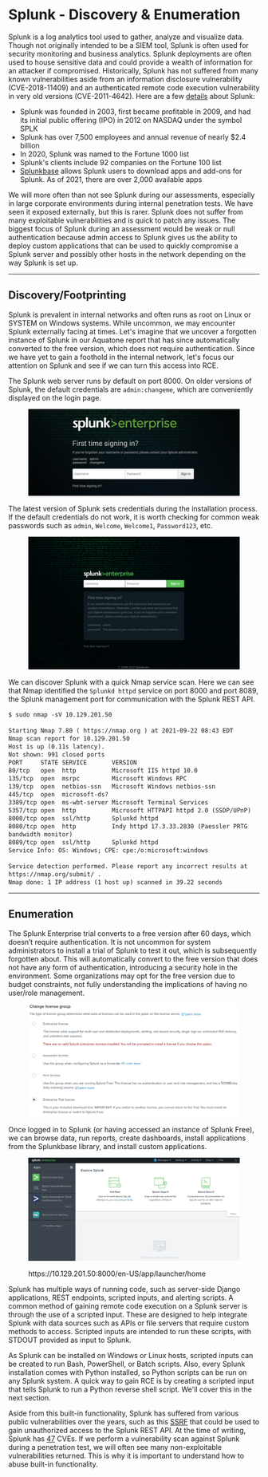 # Splunk - Discovery & Enumeration

Splunk is a log analytics tool used to gather, analyze and visualize data. Though not originally intended to be a SIEM tool, Splunk is often used for security monitoring and business analytics. Splunk deployments are often used to house sensitive data and could provide a wealth of information for an attacker if compromised. Historically, Splunk has not suffered from many known vulnerabilities aside from an information disclosure vulnerability (CVE-2018-11409) and an authenticated remote code execution vulnerability in very old versions (CVE-2011-4642). Here are a few [details](https://www.splunk.com/en_us/customers.html) about Splunk:

* Splunk was founded in 2003, first became profitable in 2009, and had its initial public offering (IPO) in 2012 on NASDAQ under the symbol SPLK
* Splunk has over 7,500 employees and annual revenue of nearly $2.4 billion
* In 2020, Splunk was named to the Fortune 1000 list
* Splunk's clients include 92 companies on the Fortune 100 list
* [Splunkbase](https://splunkbase.splunk.com/) allows Splunk users to download apps and add-ons for Splunk. As of 2021, there are over 2,000 available apps

We will more often than not see Splunk during our assessments, especially in large corporate environments during internal penetration tests. We have seen it exposed externally, but this is rarer. Splunk does not suffer from many exploitable vulnerabilities and is quick to patch any issues. The biggest focus of Splunk during an assessment would be weak or null authentication because admin access to Splunk gives us the ability to deploy custom applications that can be used to quickly compromise a Splunk server and possibly other hosts in the network depending on the way Splunk is set up.

***

## Discovery/Footprinting

Splunk is prevalent in internal networks and often runs as root on Linux or SYSTEM on Windows systems. While uncommon, we may encounter Splunk externally facing at times. Let's imagine that we uncover a forgotten instance of Splunk in our Aquatone report that has since automatically converted to the free version, which does not require authentication. Since we have yet to gain a foothold in the internal network, let's focus our attention on Splunk and see if we can turn this access into RCE.

The Splunk web server runs by default on port 8000. On older versions of Splunk, the default credentials are `admin:changeme`, which are conveniently displayed on the login page.

<figure><img src="../../../../.gitbook/assets/image (2) (1) (1) (1) (1) (1) (1) (1) (1) (1) (1) (1) (1) (1) (1) (1) (1) (1) (1) (1).png" alt=""><figcaption></figcaption></figure>

The latest version of Splunk sets credentials during the installation process. If the default credentials do not work, it is worth checking for common weak passwords such as `admin`, `Welcome`, `Welcome1`, `Password123`, etc.

<figure><img src="../../../../.gitbook/assets/image (1) (1) (1) (1) (1) (1) (1) (1) (1) (1) (1) (1) (1) (1) (1) (1) (1) (1) (1) (1) (1) (1) (1) (1) (1) (1).png" alt=""><figcaption></figcaption></figure>

We can discover Splunk with a quick Nmap service scan. Here we can see that Nmap identified the `Splunkd httpd` service on port 8000 and port 8089, the Splunk management port for communication with the Splunk REST API.

```shell-session
$ sudo nmap -sV 10.129.201.50

Starting Nmap 7.80 ( https://nmap.org ) at 2021-09-22 08:43 EDT
Nmap scan report for 10.129.201.50
Host is up (0.11s latency).
Not shown: 991 closed ports
PORT     STATE SERVICE       VERSION
80/tcp   open  http          Microsoft IIS httpd 10.0
135/tcp  open  msrpc         Microsoft Windows RPC
139/tcp  open  netbios-ssn   Microsoft Windows netbios-ssn
445/tcp  open  microsoft-ds?
3389/tcp open  ms-wbt-server Microsoft Terminal Services
5357/tcp open  http          Microsoft HTTPAPI httpd 2.0 (SSDP/UPnP)
8000/tcp open  ssl/http      Splunkd httpd
8080/tcp open  http          Indy httpd 17.3.33.2830 (Paessler PRTG bandwidth monitor)
8089/tcp open  ssl/http      Splunkd httpd
Service Info: OS: Windows; CPE: cpe:/o:microsoft:windows

Service detection performed. Please report any incorrect results at https://nmap.org/submit/ .
Nmap done: 1 IP address (1 host up) scanned in 39.22 seconds
```

***

## Enumeration

The Splunk Enterprise trial converts to a free version after 60 days, which doesn’t require authentication. It is not uncommon for system administrators to install a trial of Splunk to test it out, which is subsequently forgotten about. This will automatically convert to the free version that does not have any form of authentication, introducing a security hole in the environment. Some organizations may opt for the free version due to budget constraints, not fully understanding the implications of having no user/role management.

<figure><img src="../../../../.gitbook/assets/image (2) (1) (1) (1) (1) (1) (1) (1) (1) (1) (1) (1) (1) (1) (1) (1) (1) (1) (1) (1) (1).png" alt=""><figcaption></figcaption></figure>

Once logged in to Splunk (or having accessed an instance of Splunk Free), we can browse data, run reports, create dashboards, install applications from the Splunkbase library, and install custom applications.

<figure><img src="../../../../.gitbook/assets/image (3) (1) (1) (1) (1) (1) (1) (1) (1) (1) (1) (1) (1) (1) (1).png" alt=""><figcaption><p>https://10.129.201.50:8000/en-US/app/launcher/home</p></figcaption></figure>

Splunk has multiple ways of running code, such as server-side Django applications, REST endpoints, scripted inputs, and alerting scripts. A common method of gaining remote code execution on a Splunk server is through the use of a scripted input. These are designed to help integrate Splunk with data sources such as APIs or file servers that require custom methods to access. Scripted inputs are intended to run these scripts, with STDOUT provided as input to Splunk.

As Splunk can be installed on Windows or Linux hosts, scripted inputs can be created to run Bash, PowerShell, or Batch scripts. Also, every Splunk installation comes with Python installed, so Python scripts can be run on any Splunk system. A quick way to gain RCE is by creating a scripted input that tells Splunk to run a Python reverse shell script. We'll cover this in the next section.

Aside from this built-in functionality, Splunk has suffered from various public vulnerabilities over the years, such as this [SSRF](https://www.exploit-db.com/exploits/40895) that could be used to gain unauthorized access to the Splunk REST API. At the time of writing, Splunk has [47](https://www.cvedetails.com/vulnerability-list/vendor_id-10963/Splunk.html) CVEs. If we perform a vulnerability scan against Splunk during a penetration test, we will often see many non-exploitable vulnerabilities returned. This is why it is important to understand how to abuse built-in functionality.
